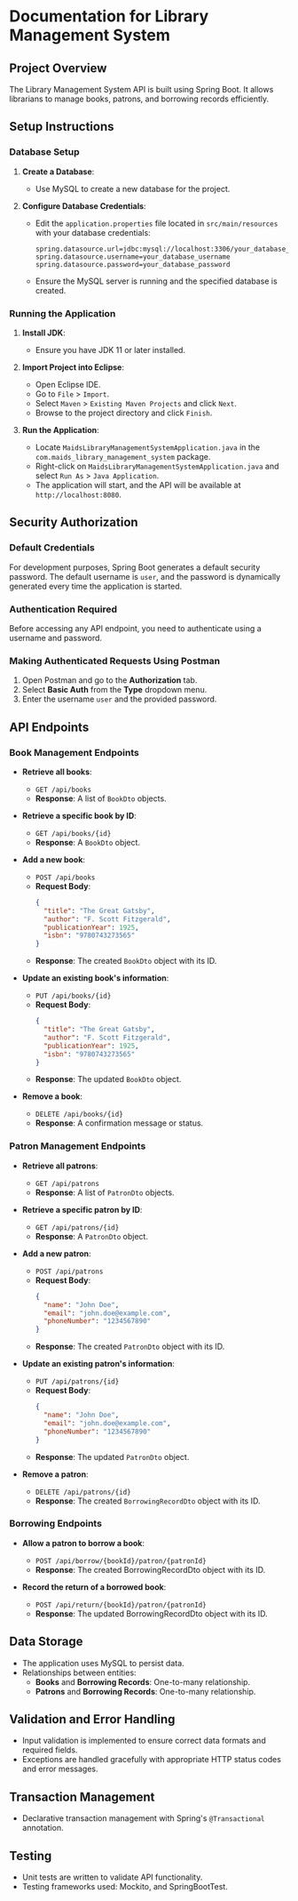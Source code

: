 # Documentation for Library Management System

## Project Overview

The Library Management System API is built using Spring Boot. It allows librarians to manage books, patrons, and borrowing records efficiently.

## Setup Instructions

### Database Setup

1. **Create a Database**:
   - Use MySQL to create a new database for the project.

2. **Configure Database Credentials**:
   - Edit the `application.properties` file located in `src/main/resources` with your database credentials:
     ```properties
     spring.datasource.url=jdbc:mysql://localhost:3306/your_database_name
     spring.datasource.username=your_database_username
     spring.datasource.password=your_database_password
     ```
   - Ensure the MySQL server is running and the specified database is created.

### Running the Application

1. **Install JDK**:
   - Ensure you have JDK 11 or later installed.

2. **Import Project into Eclipse**:
   - Open Eclipse IDE.
   - Go to `File` > `Import`.
   - Select `Maven` > `Existing Maven Projects` and click `Next`.
   - Browse to the project directory and click `Finish`.

3. **Run the Application**:
   - Locate `MaidsLibraryManagementSystemApplication.java` in the `com.maids_library_management_system` package.
   - Right-click on `MaidsLibraryManagementSystemApplication.java` and select `Run As` > `Java Application`.
   - The application will start, and the API will be available at `http://localhost:8080`.
  
## Security Authorization

### Default Credentials

For development purposes, Spring Boot generates a default security password. The default username is `user`, and the password is dynamically generated every time the application is started.

### Authentication Required

Before accessing any API endpoint, you need to authenticate using a username and password.

### Making Authenticated Requests Using Postman

1. Open Postman and go to the **Authorization** tab.
2. Select **Basic Auth** from the **Type** dropdown menu.
3. Enter the username `user` and the provided password.

## API Endpoints

### Book Management Endpoints

- **Retrieve all books**:
  - `GET /api/books`
  - **Response**: A list of `BookDto` objects.

- **Retrieve a specific book by ID**:
  - `GET /api/books/{id}`
  - **Response**: A `BookDto` object.

- **Add a new book**:
  - `POST /api/books`
  - **Request Body**:
    ```json
    {
      "title": "The Great Gatsby",
      "author": "F. Scott Fitzgerald",
      "publicationYear": 1925,
      "isbn": "9780743273565"
    }
    ```
  - **Response**: The created `BookDto` object with its ID.

- **Update an existing book's information**:
  - `PUT /api/books/{id}`
  - **Request Body**:
    ```json
    {
      "title": "The Great Gatsby",
      "author": "F. Scott Fitzgerald",
      "publicationYear": 1925,
      "isbn": "9780743273565"
    }
    ```
  - **Response**: The updated `BookDto` object.

- **Remove a book**:
  - `DELETE /api/books/{id}`
  - **Response**: A confirmation message or status.

### Patron Management Endpoints

- **Retrieve all patrons**:
  - `GET /api/patrons`
  - **Response**: A list of `PatronDto` objects.

- **Retrieve a specific patron by ID**:
  - `GET /api/patrons/{id}`
  - **Response**: A `PatronDto` object.

- **Add a new patron**:
  - `POST /api/patrons`
  - **Request Body**:
    ```json
    {
      "name": "John Doe",
      "email": "john.doe@example.com",
      "phoneNumber": "1234567890"
    }
    ```
  - **Response**: The created `PatronDto` object with its ID.

- **Update an existing patron's information**:
  - `PUT /api/patrons/{id}`
  - **Request Body**:
    ```json
    {
      "name": "John Doe",
      "email": "john.doe@example.com",
      "phoneNumber": "1234567890"
    }
    ```
  - **Response**: The updated `PatronDto` object.

- **Remove a patron**:
  - `DELETE /api/patrons/{id}`
  - **Response**: The created `BorrowingRecordDto` object with its ID.

### Borrowing Endpoints

- **Allow a patron to borrow a book**:
  - `POST /api/borrow/{bookId}/patron/{patronId}`
  - **Response**: The created BorrowingRecordDto object with its ID.

- **Record the return of a borrowed book**:
  - `POST /api/return/{bookId}/patron/{patronId}`
  - **Response**: The updated BorrowingRecordDto object with its ID.

## Data Storage

- The application uses MySQL to persist data.
- Relationships between entities:
  - **Books** and **Borrowing Records**: One-to-many relationship.
  - **Patrons** and **Borrowing Records**: One-to-many relationship.

## Validation and Error Handling

- Input validation is implemented to ensure correct data formats and required fields.
- Exceptions are handled gracefully with appropriate HTTP status codes and error messages.

## Transaction Management

- Declarative transaction management with Spring's `@Transactional` annotation.

## Testing

- Unit tests are written to validate API functionality.
- Testing frameworks used: Mockito, and SpringBootTest.
